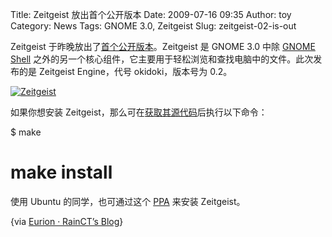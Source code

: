 Title: Zeitgeist 放出首个公开版本
Date: 2009-07-16 09:35
Author: toy
Category: News
Tags: GNOME 3.0, Zeitgeist
Slug: zeitgeist-02-is-out

Zeitgeist
于昨晚放出了[首个公开版本](https://launchpad.net/zeitgeist/+announcement/3212)。Zeitgeist
是 GNOME 3.0 中除 [GNOME
Shell](http://linuxtoy.org/archives/gnome-shell.html)
之外的另一个核心组件，它主要用于轻松浏览和查找电脑中的文件。此次发布的是
Zeitgeist Engine，代号 okidoki，版本号为 0.2。

[![Zeitgeist](http://i.linuxtoy.org/images/2009/07/zeitgeist-thumb.png)](http://i.linuxtoy.org/images/2009/07/zeitgeist.png)

如果你想安装
Zeitgeist，那么可在[获取其源代码](http://launchpad.net/zeitgeist/0.2/0.2/+download/zeitgeist-0.2.0.tar.gz)后执行以下命令：

$ make  
# make install

使用 Ubuntu 的同学，也可通过这个
[PPA](https://launchpad.net/~zeitgeist/+archive/ppa/) 来安装
Zeitgeist。

{via [Eurion · RainCT’s
Blog](http://bloc.eurion.net/archives/2009/zeitgeist-is-out/)}
